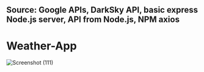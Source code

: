 ## Source: Google APIs, DarkSky API, basic express Node.js server, API from Node.js, NPM axios

# Weather-App


![Screenshot (111)](https://user-images.githubusercontent.com/47625626/58582118-b57bcb00-8259-11e9-81db-096b5089a079.png)

